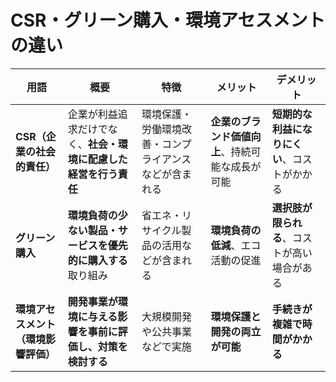 # CSR・グリーン購入・環境アセスメントの違い

| 用語 | 概要 | 特徴 | メリット | デメリット |
|------|------|------|----------|------------|
| **CSR（企業の社会的責任）** | 企業が利益追求だけでなく、**社会・環境に配慮した経営を行う責任** | 環境保護・労働環境改善・コンプライアンスなどが含まれる | **企業のブランド価値向上**、持続可能な成長が可能 | **短期的な利益になりにくい**、コストがかかる |
| **グリーン購入** | **環境負荷の少ない製品・サービスを優先的に購入する** 取り組み | 省エネ・リサイクル製品の活用などが含まれる | **環境負荷の低減**、エコ活動の促進 | **選択肢が限られる**、コストが高い場合がある |
| **環境アセスメント（環境影響評価）** | **開発事業が環境に与える影響を事前に評価し、対策を検討する** | 大規模開発や公共事業などで実施 | **環境保護と開発の両立が可能** | **手続きが複雑で時間がかかる** |


